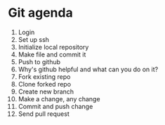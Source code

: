 # Git agenda

1. Login
2. Set up ssh
3. Initialize local repository
4. Make file and commit it
5. Push to github
6. Why's github helpful and what can you do on it?
7. Fork existing repo
8. Clone forked repo
9. Create new branch
10. Make a change, any change
11. Commit and push change
12. Send pull request